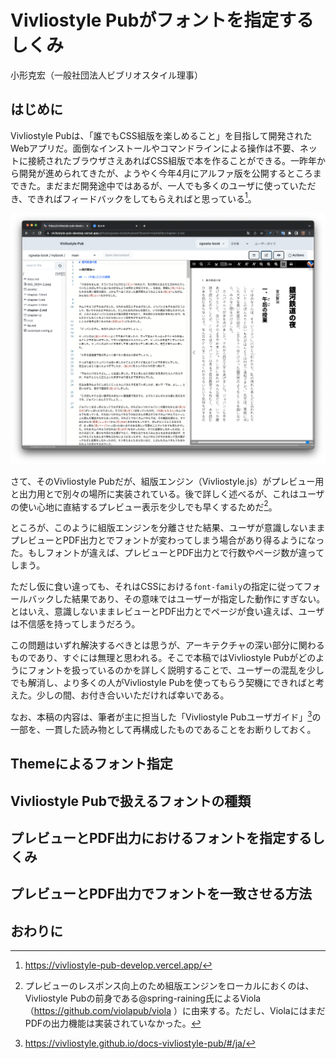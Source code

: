 # Vivliostyle Pubがフォントを指定するしくみ

小形克宏（一般社団法人ビブリオスタイル理事）

## はじめに

Vivliostyle Pubは、「誰でもCSS組版を楽しめること」を目指して開発されたWebアプリだ。面倒なインストールやコマンドラインによる操作は不要、ネットに接続されたブラウザさえあればCSS組版で本を作ることができる。一昨年から開発が進められてきたが、ようやく今年4月にアルファ版を公開するところまできた。まだまだ開発途中ではあるが、一人でも多くのユーザに使っていただき、できればフィードバックをしてもらえればと思っている[^1]。

![図1 アルファ版公開がはじまったVivliostyle Pub](content/ogwata/image/fig-1.png)

さて、そのVivliostyle Pubだが、組版エンジン（Vivliostyle.js）がプレビュー用と出力用とで別々の場所に実装されている。後で詳しく述べるが、これはユーザの使い心地に直結するプレビュー表示を少しでも早くするためだ[^2]。

ところが、このように組版エンジンを分離させた結果、ユーザが意識しないままプレビューとPDF出力とでフォントが変わってしまう場合があり得るようになった。もしフォントが違えば、プレビューとPDF出力とで行数やページ数が違ってしまう。

ただし仮に食い違っても、それはCSSにおける`font-family`の指定に従ってフォールバックした結果であり、その意味ではユーザーが指定した動作にすぎない。とはいえ、意識しないままレビューとPDF出力とでページが食い違えば、ユーザは不信感を持ってしまうだろう。

この問題はいずれ解決するべきとは思うが、アーキテクチャの深い部分に関わるものであり、すぐには無理と思われる。そこで本稿ではVivliostyle Pubがどのようにフォントを扱っているのかを詳しく説明することで、ユーザーの混乱を少しでも解消し、より多くの人がVivliostyle Pubを使ってもらう契機にできればと考えた。少しの間、お付き合いいただければ幸いである。

なお、本稿の内容は、筆者が主に担当した「Vivliostyle Pubユーザガイド」[^3]の一部を、一貫した読み物として再構成したものであることをお断りしておく。

## Themeによるフォント指定


## Vivliostyle Pubで扱えるフォントの種類

## プレビューとPDF出力におけるフォントを指定するしくみ

## プレビューとPDF出力でフォントを一致させる方法


## おわりに


[^1]: https://vivliostyle-pub-develop.vercel.app/
[^2]: プレビューのレスポンス向上のため組版エンジンをローカルにおくのは、Vivliostyle Pubの前身である@spring-raining氏によるViola（https://github.com/violapub/viola ）に由来する。ただし、ViolaにはまだPDFの出力機能は実装されていなかった。
[^3]: https://vivliostyle.github.io/docs-vivliostyle-pub/#/ja/
